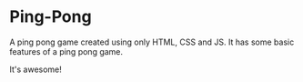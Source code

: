 # Ping-Pong
A ping pong game created using only HTML, CSS and JS.
It has some basic features of a ping pong game.

It's awesome!
